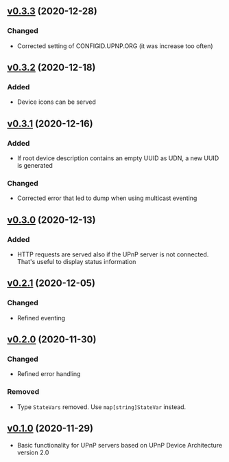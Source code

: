## [v0.3.3](https://gitlab.com/mipimipi/yuppie/-/tags/v0.3.3) (2020-12-28)

### Changed

* Corrected setting of CONFIGID.UPNP.ORG (it was increase too often)

## [v0.3.2](https://gitlab.com/mipimipi/yuppie/-/tags/v0.3.2) (2020-12-18)

### Added

* Device icons can be served

## [v0.3.1](https://gitlab.com/mipimipi/yuppie/-/tags/v0.3.1) (2020-12-16)

### Added

* If root device description contains an empty UUID as UDN, a new UUID is generated

### Changed

* Corrected error that led to dump when using multicast eventing

## [v0.3.0](https://gitlab.com/mipimipi/yuppie/-/tags/v0.3.0) (2020-12-13)

### Added

* HTTP requests are served also if the UPnP server is not connected. That's useful to display status information

## [v0.2.1](https://gitlab.com/mipimipi/yuppie/-/tags/v0.2.1) (2020-12-05)

### Changed

* Refined eventing

## [v0.2.0](https://gitlab.com/mipimipi/yuppie/-/tags/v0.2.0) (2020-11-30)

### Changed

* Refined error handling

### Removed

* Type `StateVars` removed. Use `map[string]StateVar` instead. 

## [v0.1.0](https://gitlab.com/mipimipi/yuppie/-/tags/v0.1.0) (2020-11-29)

* Basic functionality for UPnP servers based on UPnP Device Architecture version 2.0

